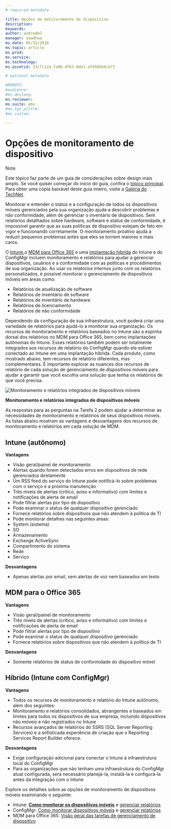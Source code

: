 ```yaml
---
# required metadata

title: Opções de monitoramento de dispositivo
description:
keywords:
author: andredm7
manager: swadhwa
ms.date: 05/31/2016
ms.topic: article
ms.prod:
ms.service:
ms.technology:
ms.assetid: 23cfc12a-fa96-4fb3-8de1-af4569e8cb71

# optional metadata

#ROBOTS:
#audience:
#ms.devlang:
ms.reviewer: 
ms.suite: ems
#ms.tgt_pltfrm:
#ms.custom:

---
```


# Opções de monitoramento de dispositivo

>[!NOTE]
>Este tópico faz parte de um guia de considerações sobre design mais amplo. Se você quiser começar do início do guia, confira o [tópico principal](mdm-design-considerations-guide.md). Para obter uma cópia baixável deste guia inteiro, visite a [Galeria do TechNet](https://gallery.technet.microsoft.com/Mobile-Device-Management-7d401582).

Monitorar e entender o status e a configuração de todos os dispositivos móveis gerenciados pela sua organização ajuda a descobrir problemas e não conformidade, além de gerenciar o inventário de dispositivos. Sem relatórios detalhados sobre hardware, software e status de conformidade, é impossível garantir que as suas políticas de dispositivo estejam de fato em vigor e funcionando corretamente. O monitoramento proativo ajuda a reduzir pequenos problemas antes que eles se tornem maiores e mais caros.

O [Intune](/Intune/deployuse/monitoring-and-reports-with-microsoft-intune),o [MDM para Office 365](https://technet.microsoft.com/library/faa7d8e5-645d-4d59-839c-c8d4c1869e4a(v=technet.10).aspx) e uma [implantação híbrida](https://technet.microsoft.com/library/gg699377.aspx) do Intune e do ConfigMgr incluem monitoramento e relatórios para ajudar a gerenciar dispositivos, usuários e a conformidade com as políticas e procedimentos de sua organização. Ao usar os relatórios internos junto com os relatórios personalizados, é possível monitorar o gerenciamento de dispositivos móveis em áreas como:

- Relatórios de atualização de software
- Relatórios de inventário de software
- Relatórios de inventário de hardware
- Relatórios de licenciamento
- Relatórios de não conformidade

Dependendo da configuração de sua infraestrutura, você poderá criar uma variedade de relatórios para ajudá-lo a monitorar sua organização. Os recursos de monitoramento e relatórios baseados no Intune são a espinha dorsal dos relatórios no MDM para Office 365, bem como implantações autônomas do Intune. Esses relatórios também podem ser totalmente integrados aos recursos de relatório do ConfigMgr quando ele estiver conectado ao Intune em uma implantação híbrida. Cada produto, como mostrado abaixo, tem recursos de relatório diferentes, mas complementares. É importante explorar as nuances dos recursos de relatório de cada solução de gerenciamento de dispositivos móveis para ajudar a garantir que você escolha uma solução que tenha os relatórios de que você precisa.

![Monitoramento e relatórios integrados de dispositivos móveis](./media/MDM_Figure_05.png)

**Monitoramento e relatórios integrados de dispositivos móveis**

As respostas para as perguntas na Tarefa 2 podem ajudar a determinar as necessidades de monitoramento e relatórios de seus dispositivos móveis. As listas abaixo mostram as vantagens e desvantagens dos recursos de monitoramento e relatórios em cada solução de MDM.

## Intune (autônomo)

**Vantagens**

- Visão geral/painel de monitoramento
- Alertas quando forem detectados erros em dispositivos de rede gerenciados diretamente
- Um RSS feed do serviço do Intune pode notificá-lo sobre problemas com o serviço e a próxima manutenção
- Três níveis de alertas (crítico, aviso e informativo) com limites e notificações de alerta de email
- Pode filtrar alertas por tipo de dispositivo
- Pode examinar o status de qualquer dispositivo gerenciado
- Fornece relatórios sobre dispositivos que não atendem à política de TI
- Pode monitorar detalhes nas seguintes áreas:
 - System (sistema)
 - SO
 - Armazenamento
 - Exchange ActiveSync
 - Compartimento do sistema
 - Rede
 - Serviço

**Desvantagens**

- Apenas alertas por email, sem alertas de voz nem baseados em texto

## MDM para o Office 365

**Vantagens**

- Visão geral/painel de monitoramento
- Três níveis de alertas (crítico, aviso e informativo) com limites e notificações de alerta de email
- Pode filtrar alertas por tipo de dispositivo
- Pode examinar o status de qualquer dispositivo gerenciado
- Fornece relatórios sobre dispositivos que não atendem à política de TI

**Desvantagens**

- Somente relatórios de status de conformidade do dispositivo móvel

## Híbrido (Intune com ConfigMgr)

**Vantagens**

- Todos os recursos de monitoramento e relatório do Intune autônomo, além dos seguintes:
 - Monitoramento e relatórios consolidados, abrangentes e baseados em limites para todos os dispositivos de sua empresa, incluindo dispositivos não móveis e não registrados no Intune
 - Recursos avançados de relatórios do SSRS (SQL Server Reporting Services) e a sofisticada experiência de criação que o Reporting Services Report Builder oferece.

**Desvantagens**

- Exige configuração adicional para conectar o Intune à infraestrutura local do ConfigMgr
- Para as organizações que não tenham uma infraestrutura do ConfigMgr atual configurada, será necessário planejá-la, instalá-la e configurá-la antes da integração com o Intune

Explore os detalhes sobre as opções de monitoramento de dispositivos móveis examinando o seguinte:

- Intune: **[Como monitorar os dispositivos móveis](https://technet.microsoft.com/library/jj733634.aspx)** e [gerenciar relatórios](/Intune/deployuse/monitoring-and-reports-with-microsoft-intune)
- ConfigMgr: [Como monitorar dispositivos móveis](https://technet.microsoft.com/library/gg682128.aspx) e [gerenciar relatórios](https://technet.microsoft.com/library/gg699377.aspx)
- MDM para Office 365: [Visão geral das tarefas de gerenciamento de dispositivo](https://technet.microsoft.com/en-us/library/ms.o365.cc.devicepolicy.aspx)

<!--HONumber=Jun16_HO1-->


